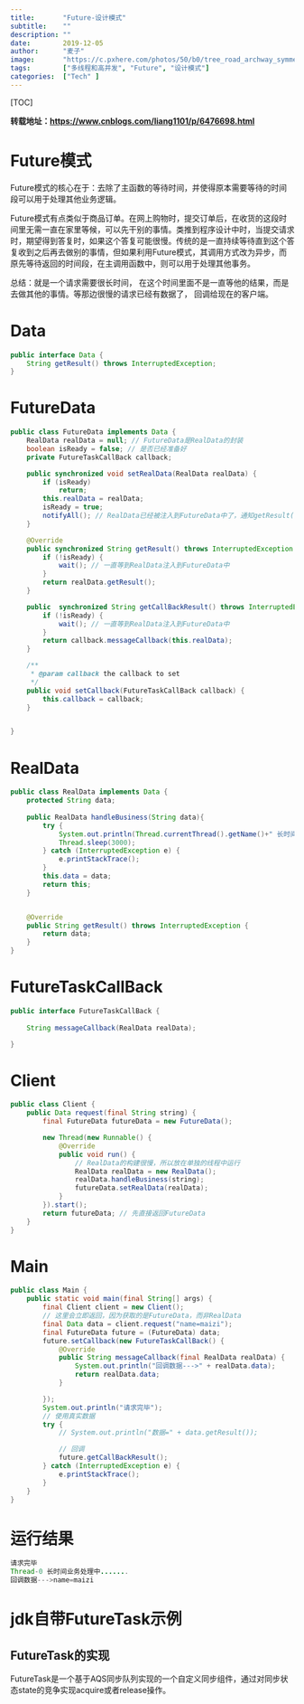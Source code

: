 ```yaml
---
title:       "Future-设计模式"
subtitle:    ""
description: ""
date:        2019-12-05
author:      "麦子"
image:       "https://c.pxhere.com/photos/50/b0/tree_road_archway_symmetry_and_black_white-99031.jpg!d"
tags:        ["多线程和高并发", "Future", "设计模式"]
categories:  ["Tech" ]
---
```


[TOC]

**转载地址：https://www.cnblogs.com/liang1101/p/6476698.html**

# Future模式

Future模式的核心在于：去除了主函数的等待时间，并使得原本需要等待的时间段可以用于处理其他业务逻辑。

Future模式有点类似于商品订单。在网上购物时，提交订单后，在收货的这段时间里无需一直在家里等候，可以先干别的事情。类推到程序设计中时，当提交请求时，期望得到答复时，如果这个答复可能很慢。传统的是一直持续等待直到这个答复收到之后再去做别的事情，但如果利用Future模式，其调用方式改为异步，而原先等待返回的时间段，在主调用函数中，则可以用于处理其他事务。

总结：就是一个请求需要很长时间， 在这个时间里面不是一直等他的结果，而是去做其他的事情。等那边很慢的请求已经有数据了， 回调给现在的客户端。 

# Data

```java
public interface Data {
    String getResult() throws InterruptedException;
}
```

# FutureData

```java
public class FutureData implements Data {
    RealData realData = null; // FutureData是RealData的封装
    boolean isReady = false; // 是否已经准备好
    private FutureTaskCallBack callback;

    public synchronized void setRealData(RealData realData) {
        if (isReady)
            return;
        this.realData = realData;
        isReady = true;
        notifyAll(); // RealData已经被注入到FutureData中了，通知getResult()方法
    }

    @Override
    public synchronized String getResult() throws InterruptedException {
        if (!isReady) {
            wait(); // 一直等到RealData注入到FutureData中
        }
        return realData.getResult();
    }

    public  synchronized String getCallBackResult() throws InterruptedException {
        if (!isReady) {
            wait(); // 一直等到RealData注入到FutureData中
        }
        return callback.messageCallback(this.realData);
    }

    /**
     * @param callback the callback to set
     */
    public void setCallback(FutureTaskCallBack callback) {
        this.callback = callback;
    }


}
```

# RealData

```java
public class RealData implements Data {
    protected String data;
  
    public RealData handleBusiness(String data){
        try {
            System.out.println(Thread.currentThread().getName()+" 长时间业务处理中.......");
            Thread.sleep(3000);
        } catch (InterruptedException e) {
            e.printStackTrace();
        }
        this.data = data;
        return this;
    }


    @Override
    public String getResult() throws InterruptedException {
        return data;
    }
}
```

# FutureTaskCallBack

```java
public interface FutureTaskCallBack {
    
    String messageCallback(RealData realData);

}
```



# Client

```java
public class Client {
    public Data request(final String string) {
        final FutureData futureData = new FutureData();

        new Thread(new Runnable() {
            @Override
            public void run() {
                // RealData的构建很慢，所以放在单独的线程中运行
                RealData realData = new RealData();
                realData.handleBusiness(string);
                futureData.setRealData(realData);
            }
        }).start();
        return futureData; // 先直接返回FutureData
    }
}
```

# Main

```java
public class Main {
    public static void main(final String[] args) {
        final Client client = new Client();
        // 这里会立即返回，因为获取的是FutureData，而非RealData
        final Data data = client.request("name=maizi");
        final FutureData future = (FutureData) data;
        future.setCallback(new FutureTaskCallBack() {
            @Override
            public String messageCallback(final RealData realData) {
                System.out.println("回调数据--->" + realData.data);
                return realData.data;
            }

        });
        System.out.println("请求完毕");
        // 使用真实数据
        try {
            // System.out.println("数据=" + data.getResult());

            // 回调
            future.getCallBackResult();
        } catch (InterruptedException e) {
            e.printStackTrace();
        }
    }
}
```

# 运行结果

```java
请求完毕
Thread-0 长时间业务处理中.......
回调数据--->name=maizi
```



# jdk自带FutureTask示例

## FutureTask的实现

FutureTask是一个基于AQS同步队列实现的一个自定义同步组件，通过对同步状态state的竞争实现acquire或者release操作。